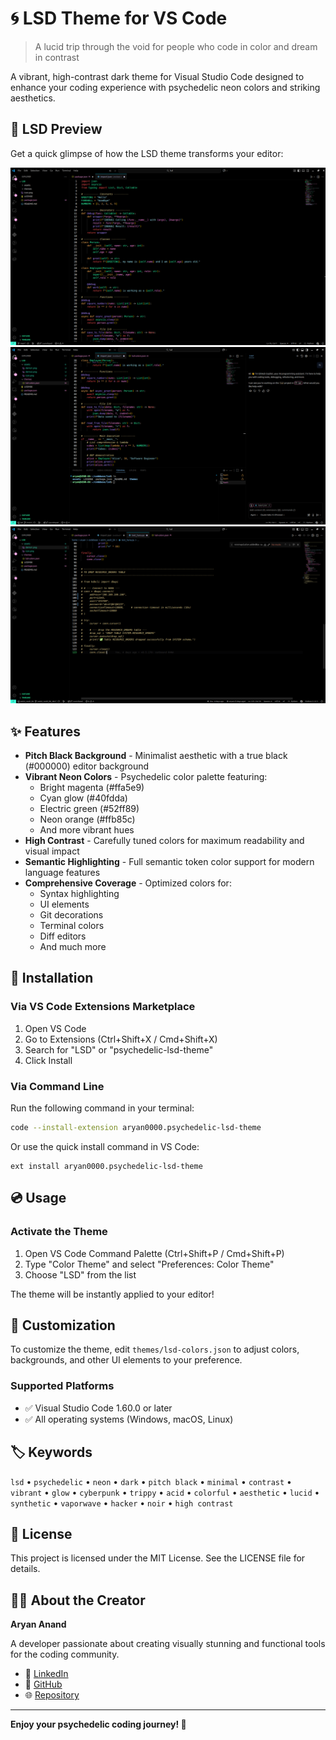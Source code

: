 # 🌀 LSD Theme for VS Code

> A lucid trip through the void for people who code in color and dream in contrast

A vibrant, high-contrast dark theme for Visual Studio Code designed to enhance your coding experience with psychedelic neon colors and striking aesthetics.

## 🎨 LSD Preview

Get a quick glimpse of how the LSD theme transforms your editor:

![Demo 1](./assets/demo1.png)
![Demo 2](./assets/demo3.png)
![Demo 3](./assets/demo2.png)

## ✨ Features

- **Pitch Black Background** - Minimalist aesthetic with a true black (#000000) editor background
- **Vibrant Neon Colors** - Psychedelic color palette featuring:
  - Bright magenta (#ffa5e9)
  - Cyan glow (#40fdda)
  - Electric green (#52ff89)
  - Neon orange (#ffb85c)
  - And more vibrant hues
- **High Contrast** - Carefully tuned colors for maximum readability and visual impact
- **Semantic Highlighting** - Full semantic token color support for modern language features
- **Comprehensive Coverage** - Optimized colors for:
  - Syntax highlighting
  - UI elements
  - Git decorations
  - Terminal colors
  - Diff editors
  - And much more


## 🚀 Installation

### Via VS Code Extensions Marketplace

1. Open VS Code
2. Go to Extensions (Ctrl+Shift+X / Cmd+Shift+X)
3. Search for "LSD" or "psychedelic-lsd-theme"
4. Click Install

### Via Command Line

Run the following command in your terminal:

```bash
code --install-extension aryan0000.psychedelic-lsd-theme
```

Or use the quick install command in VS Code:

```
ext install aryan0000.psychedelic-lsd-theme
```


## 💿 Usage

### Activate the Theme

1. Open VS Code Command Palette (Ctrl+Shift+P / Cmd+Shift+P)
2. Type "Color Theme" and select "Preferences: Color Theme"
3. Choose "LSD" from the list

The theme will be instantly applied to your editor!

## 🔧 Customization

To customize the theme, edit `themes/lsd-colors.json` to adjust colors, backgrounds, and other UI elements to your preference.

### Supported Platforms

- ✅ Visual Studio Code 1.60.0 or later
- ✅ All operating systems (Windows, macOS, Linux)

## 🏷️ Keywords

`lsd` • `psychedelic` • `neon` • `dark` • `pitch black` • `minimal` • `contrast` • `vibrant` • `glow` • `cyberpunk` • `trippy` • `acid` • `colorful` • `aesthetic` • `lucid` • `synthetic` • `vaporwave` • `hacker` • `noir` • `high contrast`

## 📜 License

This project is licensed under the MIT License. See the LICENSE file for details.

## 👨‍💻 About the Creator

**Aryan Anand**

A developer passionate about creating visually stunning and functional tools for the coding community.

- 💼 [LinkedIn](https://www.linkedin.com/in/aryananand18/)
- 🐙 [GitHub](https://github.com/aryann-anand/)
- 🌐 [Repository](https://github.com/aryann-anand/lsd)


---

**Enjoy your psychedelic coding journey! 🚀**
